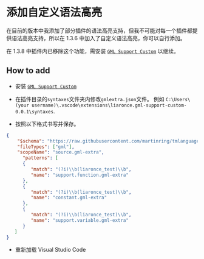 # 添加自定义语法高亮

在目前的版本中我添加了部分插件的语法高亮支持，但我不可能对每一个插件都提供语法高亮支持，所以在 1.3.6 中加入了自定义语法高亮，你可以自行添加。

在 1.3.8 中插件内已移除这个功能，需安装 [`GML Support Custom`](https://marketplace.visualstudio.com/items?itemName=liaronce.gml-support-custom) 以继续。

## How to add

 - 安装 [`GML Support Custom`](https://marketplace.visualstudio.com/items?itemName=liaronce.gml-support-custom)

 - 在插件目录的`syntaxes`文件夹内修改`gmlextra.json`文件。 例如 `C:\Users\(your username)\.vscode\extensions\liaronce.gml-support-custom-0.0.1\syntaxes`.

 - 按照以下格式书写并保存。

```json
{
	"$schema": "https://raw.githubusercontent.com/martinring/tmlanguage/master/tmlanguage.json",
    "fileTypes": ["gml"],
    "scopeName": "source.gml-extra",
	  "patterns": [
      {
         "match": "(?i)\\b(liaronce_test)\\b",
         "name": "support.function.gml-extra"
      },
      {
         "match": "(?i)\\b(liaronce_test)\\b",
         "name": "constant.gml-extra"
      },
      {
         "match": "(?i)\\b(liaronce_test)\\b",
         "name": "support.variable.gml-extra"
      }
   ]
}
```

 - 重新加载 Visual Studio Code